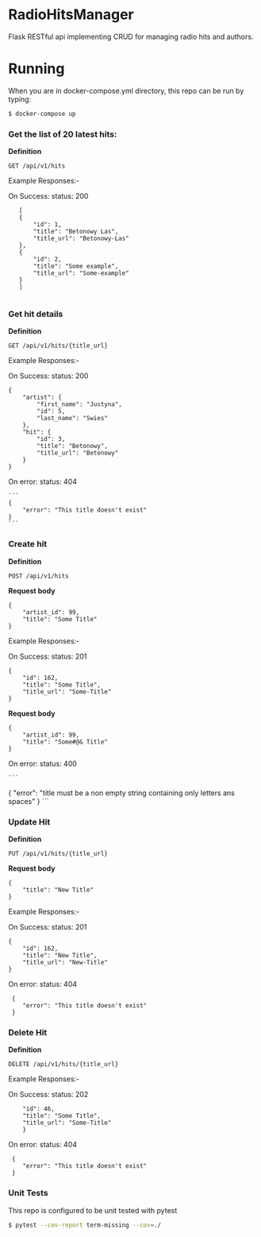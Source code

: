 RadioHitsManager
================

Flask RESTful api implementing CRUD for managing radio hits and authors. 

# Running

When you are in docker-compose.yml directory, this repo can be run by typing:

``` bash
$ docker-compose up
```

### Get the list of 20 latest hits:

**Definition**

`GET /api/v1/hits`

Example Responses:-
     
On Success: status: 200
     
 ```
    [
    {
        "id": 1,
        "title": "Betonowy Las",
        "title_url": "Betonowy-Las"
    },
    {
        "id": 2,
        "title": "Some example",
        "title_url": "Some-example"
    }
    ]
     
```

### Get hit details 

**Definition**

`GET /api/v1/hits/{title_url}`

Example Responses:-
     
On Success: status: 200
     
     
```
{
    "artist": {
        "first_name": "Justyna",
        "id": 5,
        "last_name": "Swies"
    },
    "hit": {
        "id": 3,
        "title": "Betonowy",
        "title_url": "Betonowy"
    }
}
```

On error: status: 404
    
    ```
    {
        "error": "This title doesn't exist"
    }
    ``` 
    
### Create hit 

**Definition**

`POST /api/v1/hits`

**Request body**
```
{
	"artist_id": 99,
	"title": "Some Title"
}
```

Example Responses:-
     
On Success: status: 201

```
{
    "id": 162,
    "title": "Some Title",
    "title_url": "Some-Title"
}

```

**Request body**
```
{
	"artist_id": 99,
	"title": "Some#@& Title"
}
```

On error: status: 400
    
    ```
 {
    "error": "title must be a non empty string containing only letters ans spaces"
 }
    ``` 
### Update Hit

**Definition**

`PUT /api/v1/hits/{title_url}` 

**Request body**
```
{
	"title": "New Title"
}
```

Example Responses:-
     
On Success: status: 201

```
{
    "id": 162,
    "title": "New Title",
    "title_url": "New-Title"
}

```

On error: status: 404
    
```
 {
    "error": "This title doesn't exist"
 }
```

### Delete Hit

**Definition**

`DELETE /api/v1/hits/{title_url}`


Example Responses:-

On Success: status: 202


```{
    "id": 46,
    "title": "Some Title",
    "title_url": "Some-Title"
    }
```

On error: status: 404
    
```
 {
    "error": "This title doesn't exist"
 }
```

### Unit Tests
This repo is configured to be unit tested with pytest

```bash
$ pytest --cov-report term-missing --cov=./

```

    
    










